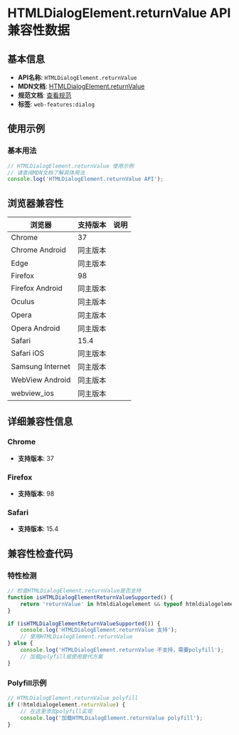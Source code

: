 # HTMLDialogElement.returnValue API 兼容性数据

## 基本信息

- **API名称**: `HTMLDialogElement.returnValue`
- **MDN文档**: [HTMLDialogElement.returnValue](https://developer.mozilla.org/docs/Web/API/HTMLDialogElement/returnValue)
- **规范文档**: [查看规范](https://html.spec.whatwg.org/multipage/interactive-elements.html#dom-dialog-returnvalue-dev)
- **标签**: `web-features:dialog`

## 使用示例

### 基本用法

```javascript
// HTMLDialogElement.returnValue 使用示例
// 请查阅MDN文档了解具体用法
console.log('HTMLDialogElement.returnValue API');
```

## 浏览器兼容性

| 浏览器 | 支持版本 | 说明 |
|--------|----------|------|
| Chrome | 37 |  |
| Chrome Android | 同主版本 |  |
| Edge | 同主版本 |  |
| Firefox | 98 |  |
| Firefox Android | 同主版本 |  |
| Oculus | 同主版本 |  |
| Opera | 同主版本 |  |
| Opera Android | 同主版本 |  |
| Safari | 15.4 |  |
| Safari iOS | 同主版本 |  |
| Samsung Internet | 同主版本 |  |
| WebView Android | 同主版本 |  |
| webview_ios | 同主版本 |  |

## 详细兼容性信息

### Chrome

- **支持版本**: 37

### Firefox

- **支持版本**: 98

### Safari

- **支持版本**: 15.4

## 兼容性检查代码

### 特性检测

```javascript
// 检查HTMLDialogElement.returnValue是否支持
function isHTMLDialogElementReturnValueSupported() {
    return 'returnValue' in htmldialogelement && typeof htmldialogelement.returnValue === 'function';
}

if (isHTMLDialogElementReturnValueSupported()) {
    console.log('HTMLDialogElement.returnValue 支持');
    // 使用HTMLDialogElement.returnValue
} else {
    console.log('HTMLDialogElement.returnValue 不支持，需要polyfill');
    // 加载polyfill或使用替代方案
}
```

### Polyfill示例

```javascript
// HTMLDialogElement.returnValue polyfill
if (!htmldialogelement.returnValue) {
    // 在这里添加polyfill实现
    console.log('加载HTMLDialogElement.returnValue polyfill');
}
```

